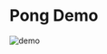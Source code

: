 # Pong Demo

![demo](https://github.com/user-attachments/assets/45ed5ee9-83c4-4114-8832-f96e70efc95e)
